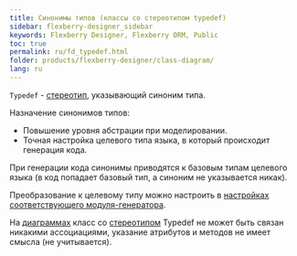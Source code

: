 ```yaml
---
title: Синонимы типов (классы со стереотипом typedef) 
sidebar: flexberry-designer_sidebar
keywords: Flexberry Designer, Flexberry ORM, Public
toc: true
permalink: ru/fd_typedef.html
folder: products/flexberry-designer/class-diagram/
lang: ru
---
```


`Typedef` - [стереотип](fd_key-concepts.html), указывающий синоним типа. 

Назначение синонимов типов:
* Повышение уровня абстрации при моделировании.
* Точная настройка целевого типа языка, в который происходит генерация кода.

При генерации кода синонимы приводятся к базовым типам целевого языка (в код попадает базовый тип, а синоним не указывается никак).

Преобразование к целевому типу можно настроить в [настройках соответствующего модуля-генератора](fd_types-map.html).

На [диаграммах](fd_class-diagram.html) класс со [стереотипом](fd_key-concepts.htmll) Typedef не может быть связан никакими ассоциациями, указание атрибутов и методов не имеет смысла (не учитывается).
